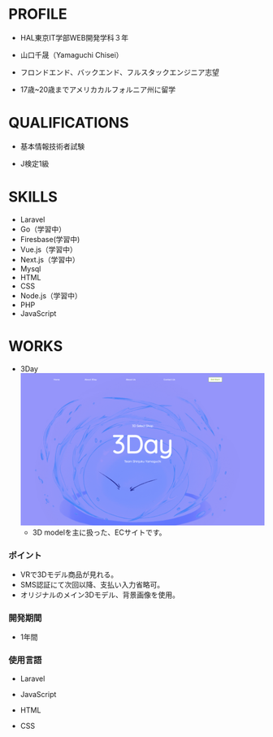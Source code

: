 # PROFILE

- HAL東京IT学部WEB開発学科３年

- 山口千晟（Yamaguchi  Chisei）

- フロンドエンド、バックエンド、フルスタックエンジニア志望

- 17歳~20歳までアメリカカルフォルニア州に留学

  


# QUALIFICATIONS

- 基本情報技術者試験

- J検定1級

  


# SKILLS

- Laravel
- Go（学習中）
- Firesbase(学習中)
- Vue.js（学習中）
- Next.js（学習中）
- Mysql
- HTML
- CSS
- Node.js（学習中）
- PHP
- JavaScript



# WORKS

- 3Day
  ![3DayTop](/image/3DayTop.png)
  - 3D modelを主に扱った、ECサイトです。


### ポイント
- VRで3Dモデル商品が見れる。
- SMS認証にて次回以降、支払い入力省略可。
- オリジナルのメイン3Dモデル、背景画像を使用。


### 開発期間
- 1年間


### 使用言語

- Laravel

- JavaScript

- HTML

- CSS
  